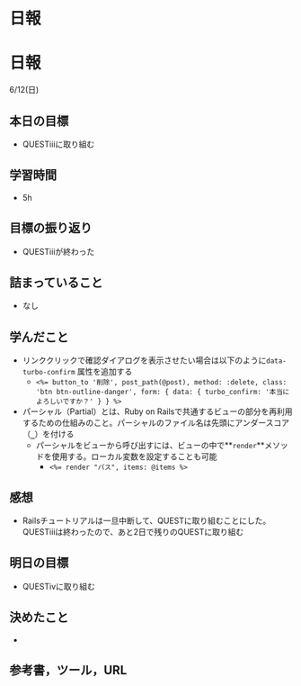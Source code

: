 # 日報

# 日報

6/12(日)

## 本日の目標

- QUESTiiiに取り組む

## 学習時間

- 5h

## 目標の振り返り

- QUESTiiiが終わった

## 詰まっていること

- なし

## 学んだこと

- リンククリックで確認ダイアログを表示させたい場合は以下のように`data-turbo-confirm` 属性を追加する
    - `<%= button_to '削除', post_path(@post), method: :delete, class: 'btn btn-outline-danger', form: { data: { turbo_confirm: '本当によろしいですか？' } } %>`
- パーシャル（Partial）とは、Ruby on Railsで共通するビューの部分を再利用するための仕組みのこと。パーシャルのファイル名は先頭にアンダースコア（**`_`**）を付ける
    - パーシャルをビューから呼び出すには、ビューの中で**`render`**メソッドを使用する。ローカル変数を設定することも可能
        - `<%= render "パス", items: @items %>`

## 感想

- Railsチュートリアルは一旦中断して、QUESTに取り組むことにした。QUESTiiiは終わったので、あと2日で残りのQUESTに取り組む

## 明日の目標

- QUESTivに取り組む

## 決めたこと

- 

## 参考書，ツール，URL